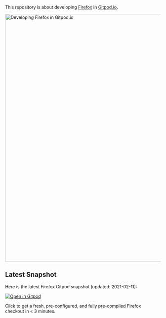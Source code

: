 This repository is about developing [Firefox](https://github.com/mozilla/gecko-dev) in [Gitpod.io](https://www.gitpod.io/).

<img width="800" alt="Developing Firefox in Gitpod.io" src="https://user-images.githubusercontent.com/599268/85171838-12389200-b270-11ea-8a9a-b15a6f889777.png">

## Latest Snapshot

Here is the latest Firefox Gitpod snapshot (updated: 2021-02-11):

[![Open in Gitpod](https://gitpod.io/button/open-in-gitpod.svg)](https://gitpod.io/#snapshot/94cff8a8-96e3-4327-a842-24071b31b525)

Click to get a fresh, pre-configured, and fully pre-compiled Firefox checkout in < 3 minutes.
